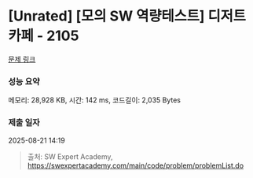 # [Unrated] [모의 SW 역량테스트] 디저트 카페 - 2105 

[문제 링크](https://swexpertacademy.com/main/code/problem/problemDetail.do?contestProbId=AV5VwAr6APYDFAWu) 

### 성능 요약

메모리: 28,928 KB, 시간: 142 ms, 코드길이: 2,035 Bytes

### 제출 일자

2025-08-21 14:19



> 출처: SW Expert Academy, https://swexpertacademy.com/main/code/problem/problemList.do